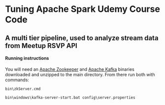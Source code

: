 # Tuning Apache Spark Udemy Course Code #
## A multi tier pipeline, used to analyze stream data from Meetup RSVP API ##

#### Running instructions ####
You will need an [Apache Zookeeper](https://www-eu.apache.org/dist/zookeeper/current/apache-zookeeper-3.5.5-bin.tar.gz) and [Apache Kafka](https://www-eu.apache.org/dist/kafka/2.3.0/kafka_2.12-2.3.0.tgz) binaries downloaded and unzipped to the main directory. From there run both with commands:
```
bin\zkServer.cmd
```
```
bin\windows\kafka-server-start.bat config\server.properties
```
